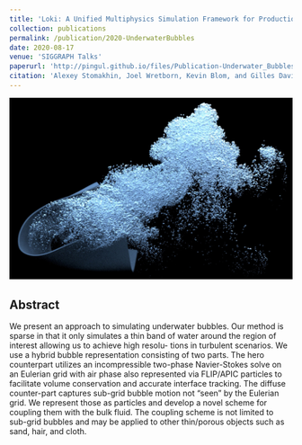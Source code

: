 ```yaml
---
title: 'Loki: A Unified Multiphysics Simulation Framework for Production'
collection: publications
permalink: /publication/2020-UnderwaterBubbles
date: 2020-08-17
venue: 'SIGGRAPH Talks'
paperurl: 'http://pingul.github.io/files/Publication-Underwater_Bubbles_And_Coupling/Publication-Underwater_Bubbles_and_Coupling.pdf'
citation: 'Alexey Stomakhin, Joel Wretborn, Kevin Blom, and Gilles Daviet (2020) &quot;Underwater Bubbles and Coupling.&quot; Special Interest Group on Computer Graphics and Interactive Techniques Conference Talks. https://doi.org/10.1145/3388767.3407390.'
---
```


![Underwater bubbles and coupling](/files/Publication-Underwater_Bubbles_And_Coupling/bubbles.jpg)

Abstract 
--------
We present an approach to simulating underwater bubbles. Our method is sparse in that it only simulates a thin band of water around the region of interest allowing us to achieve high resolu- tions in turbulent scenarios. We use a hybrid bubble representation consisting of two parts. The hero counterpart utilizes an incompressible two-phase Navier-Stokes solve on an Eulerian grid with air phase also represented via FLIP/APIC particles to facilitate volume conservation and accurate interface tracking. The diffuse counter-part captures sub-grid bubble motion not “seen” by the Eulerian grid. We represent those as particles and develop a novel scheme for coupling them with the bulk fluid. The coupling scheme is not limited to sub-grid bubbles and may be applied to other thin/porous objects such as sand, hair, and cloth.

